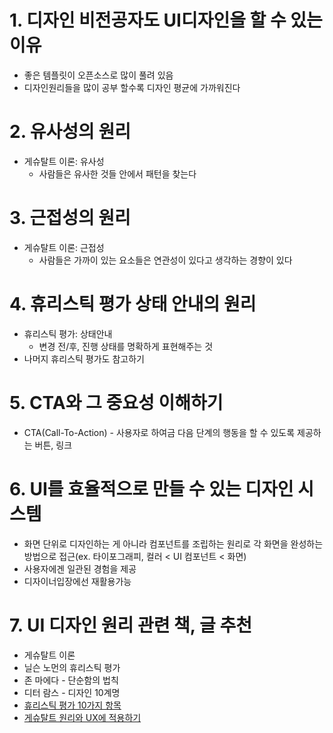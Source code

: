 # 1. 디자인 비전공자도 UI디자인을 할 수 있는 이유
* 좋은 템플릿이 오픈소스로 많이 풀려 있음
* 디자인원리들을 많이 공부 할수록 디자인 평균에 가까워진다

# 2. 유사성의 원리
* 게슈탈트 이론: 유사성
  * 사람들은 유사한 것들 안에서 패턴을 찾는다

# 3. 근접성의 원리
* 게슈탈트 이론: 근접성
  * 사람들은 가까이 있는 요소들은 연관성이 있다고 생각하는 경향이 있다

# 4. 휴리스틱 평가 상태 안내의 원리
* 휴리스틱 평가: 상태안내
  * 변경 전/후, 진행 상태를 명확하게 표현해주는 것
* 나머지 휴리스틱 평가도 참고하기

# 5. CTA와 그 중요성 이해하기
* CTA(Call-To-Action) - 사용자로 하여금 다음 단계의 행동을 할 수 있도록 제공하는 버튼, 링크

# 6. UI를 효율적으로 만들 수 있는 디자인 시스템
* 화면 단위로 디자인하는 게 아니라 컴포넌트를 조립하는 원리로 각 화면을 완성하는 방법으로 접근(ex. 타이포그래피, 컬러 < UI 컴포넌트 < 화면)
* 사용자에겐 일관된 경험을 제공
* 디자이너입장에선 재활용가능

# 7. UI 디자인 원리 관련 책, 글 추천
* 게슈탈트 이론
* 닐슨 노먼의 휴리스틱 평가
* 존 마에다 - 단순함의 법칙
* 디터 람스 - 디자인 10계명
* [휴리스틱 평가 10가지 항목](https://www.nngroup.com/articles/ten-usability-heuristics/)
* [게슈탈트 원리와 UX에 적용하기](https://uxdesign.cc/using-gestalt-principles-in-ux-design-3fc64614d3ef)